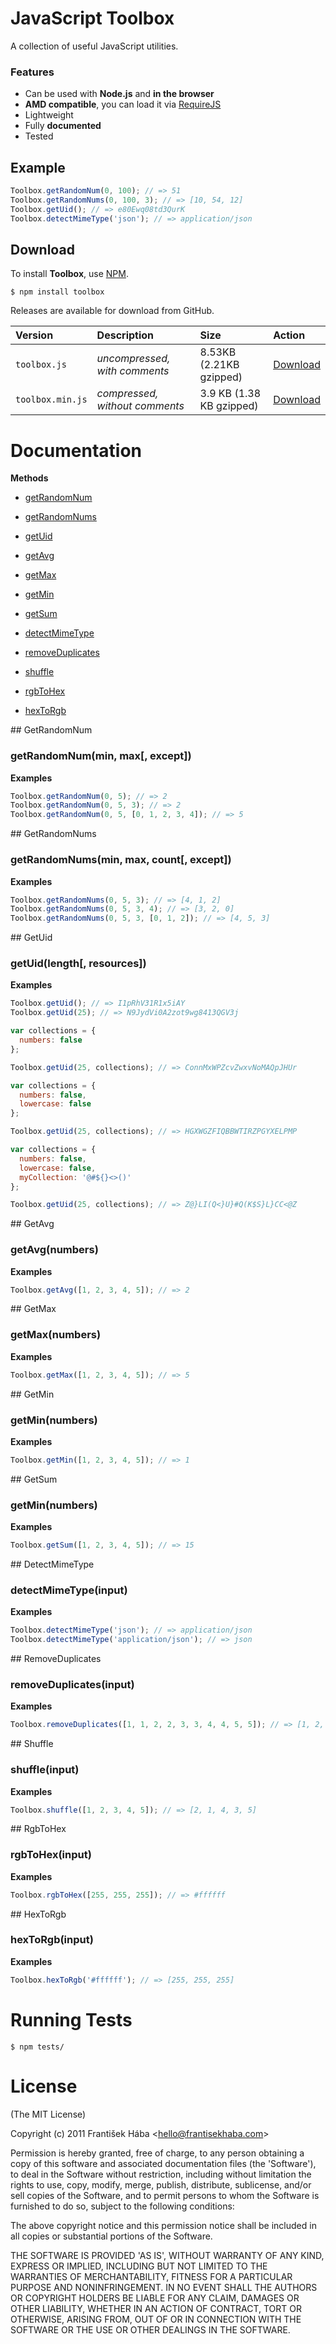 # JavaScript Toolbox

A collection of useful JavaScript utilities.

### Features

* Can be used with **Node.js** and **in the browser**
* **AMD compatible**, you can load it via [RequireJS](https://github.com/jrburke/requirejs)
* Lightweight
* Fully **documented**
* Tested

## Example

```javascript
Toolbox.getRandomNum(0, 100); // => 51
Toolbox.getRandomNums(0, 100, 3); // => [10, 54, 12]
Toolbox.getUid(); // => e80Ewq08td3QurK
Toolbox.detectMimeType('json'); // => application/json
```

## Download

To install **Toolbox**, use [NPM](http://npmjs.org/).

```
$ npm install toolbox
```

Releases are available for download from GitHub.

| **Version** | **Description** | **Size** | **Action** |
|:------------|:----------------|:---------|:-----------|
| `toolbox.js` | *uncompressed, with comments* | 8.53KB (2.21KB gzipped) | [Download](https://raw.github.com/Baggz/Toolbox/master/src/toolbox.js) |
| `toolbox.min.js` | *compressed, without comments* | 3.9 KB (1.38 KB gzipped) | [Download](https://raw.github.com/Baggz/Toolbox/master/dist/toolbox.min.js) |

# Documentation

**Methods**

* [getRandomNum](#getRandomNum)
* [getRandomNums](#getRandomNums)
* [getUid](#getUid)

* [getAvg](#getAvg)
* [getMax](#getMax)
* [getMin](#getMin)
* [getSum](#getSum)

* [detectMimeType](#detectMimeType)

* [removeDuplicates](#removeDuplicates)
* [shuffle](#shuffle)

* [rgbToHex](#rgbToHex)
* [hexToRgb](#hexToRgb)

<a name="getRandomNum">
## GetRandomNum

### getRandomNum(min, max[, except])

**Examples**

```javascript
Toolbox.getRandomNum(0, 5); // => 2
Toolbox.getRandomNum(0, 5, 3); // => 2
Toolbox.getRandomNum(0, 5, [0, 1, 2, 3, 4]); // => 5
```

<a name="getRandomNums">
## GetRandomNums

### getRandomNums(min, max, count[, except])

**Examples**

```javascript
Toolbox.getRandomNums(0, 5, 3); // => [4, 1, 2]
Toolbox.getRandomNums(0, 5, 3, 4); // => [3, 2, 0]
Toolbox.getRandomNums(0, 5, 3, [0, 1, 2]); // => [4, 5, 3]
```

<a name="getUid">
## GetUid

### getUid(length[, resources])

**Examples**

```javascript
Toolbox.getUid(); // => I1pRhV31R1x5iAY
Toolbox.getUid(25); // => N9JydVi0A2zot9wg8413QGV3j
```

```javascript
var collections = { 
  numbers: false
};

Toolbox.getUid(25, collections); // => ConnMxWPZcvZwxvNoMAQpJHUr
```

```javascript
var collections = { 
  numbers: false,
  lowercase: false
};

Toolbox.getUid(25, collections); // => HGXWGZFIQBBWTIRZPGYXELPMP
```

```javascript
var collections = { 
  numbers: false,
  lowercase: false,
  myCollection: '@#${}<>()'
};

Toolbox.getUid(25, collections); // => Z@}LI(Q<}U}#Q(K$S}L}CC<@Z
```

<a name="getAvg">
## GetAvg

### getAvg(numbers)

**Examples**

```javascript
Toolbox.getAvg([1, 2, 3, 4, 5]); // => 2
```

<a name="getMax">
## GetMax

### getMax(numbers)

**Examples**

```javascript
Toolbox.getMax([1, 2, 3, 4, 5]); // => 5
```

<a name="getMin">
## GetMin

### getMin(numbers)

**Examples**

```javascript
Toolbox.getMin([1, 2, 3, 4, 5]); // => 1
```

<a name="getSum">
## GetSum

### getMin(numbers)

**Examples**

```javascript
Toolbox.getSum([1, 2, 3, 4, 5]); // => 15
```

<a name="detectMimeType">
## DetectMimeType

### detectMimeType(input)

**Examples**

```javascript
Toolbox.detectMimeType('json'); // => application/json
Toolbox.detectMimeType('application/json'); // => json
```

<a name="removeDuplicates">
## RemoveDuplicates

### removeDuplicates(input)

**Examples**

```javascript
Toolbox.removeDuplicates([1, 1, 2, 2, 3, 3, 4, 4, 5, 5]); // => [1, 2, 3, 4, 5]
```

<a name="shuffle">
## Shuffle

### shuffle(input)

**Examples**

```javascript
Toolbox.shuffle([1, 2, 3, 4, 5]); // => [2, 1, 4, 3, 5]
```

<a name="rgbToHex">
## RgbToHex

### rgbToHex(input)

**Examples**

```javascript
Toolbox.rgbToHex([255, 255, 255]); // => #ffffff
```

<a name="hexToRgb">
## HexToRgb

### hexToRgb(input)

**Examples**

```javascript
Toolbox.hexToRgb('#ffffff'); // => [255, 255, 255]
```

# Running Tests

```
$ npm tests/
```

# License

(The MIT License)

Copyright (c) 2011 František Hába &lt;hello@frantisekhaba.com&gt;

Permission is hereby granted, free of charge, to any person obtaining a copy of this software and associated documentation files (the 'Software'), to deal in the Software without restriction, including without limitation the rights to use, copy, modify, merge, publish, distribute, sublicense, and/or sell copies of the Software, and to permit persons to whom the Software is furnished to do so, subject to the following conditions:

The above copyright notice and this permission notice shall be included in all copies or substantial portions of the Software.

THE SOFTWARE IS PROVIDED 'AS IS', WITHOUT WARRANTY OF ANY KIND, EXPRESS OR IMPLIED, INCLUDING BUT NOT LIMITED TO THE WARRANTIES OF MERCHANTABILITY, FITNESS FOR A PARTICULAR PURPOSE AND NONINFRINGEMENT. IN NO EVENT SHALL THE AUTHORS OR COPYRIGHT HOLDERS BE LIABLE FOR ANY CLAIM, DAMAGES OR OTHER LIABILITY, WHETHER IN AN ACTION OF CONTRACT, TORT OR OTHERWISE, ARISING FROM, OUT OF OR IN CONNECTION WITH THE SOFTWARE OR THE USE OR OTHER DEALINGS IN THE SOFTWARE.
